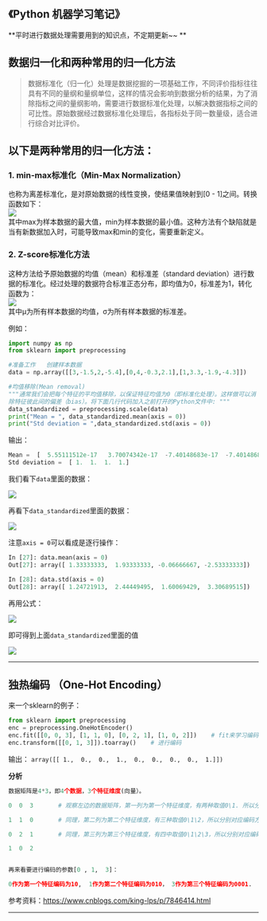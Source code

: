 ## 《Python 机器学习笔记》

 **平时进行数据处理需要用到的知识点，不定期更新~~  **



## 数据归一化和两种常用的归一化方法
>数据标准化（归一化）处理是数据挖掘的一项基础工作，不同评价指标往往具有不同的量纲和量纲单位，这样的情况会影响到数据分析的结果，为了消除指标之间的量纲影响，需要进行数据标准化处理，以解决数据指标之间的可比性。原始数据经过数据标准化处理后，各指标处于同一数量级，适合进行综合对比评价。

## 以下是两种常用的归一化方法：

### 1. min-max标准化（Min-Max Normalization）
也称为离差标准化，是对原始数据的线性变换，使结果值映射到[0 - 1]之间。转换函数如下：    
![](https://images2018.cnblogs.com/blog/1245030/201804/1245030-20180407173218907-764347492.png)    
其中max为样本数据的最大值，min为样本数据的最小值。这种方法有个缺陷就是当有新数据加入时，可能导致max和min的变化，需要重新定义。

### 2. Z-score标准化方法
这种方法给予原始数据的均值（mean）和标准差（standard deviation）进行数据的标准化。经过处理的数据符合标准正态分布，即均值为0，标准差为1，转化函数为：  
![](https://images2018.cnblogs.com/blog/1245030/201804/1245030-20180407173314621-418210820.png)  
其中μ为所有样本数据的均值，σ为所有样本数据的标准差。

例如：
```python
import numpy as np
from sklearn import preprocessing

#准备工作   创建样本数据
data = np.array([[3,-1.5,2,-5.4],[0,4,-0.3,2.1],[1,3.3,-1.9,-4.3]])

#均值移除(Mean removal)
"""通常我们会把每个特征的平均值移除，以保证特征均值为0（即标准化处理）。这样做可以消
除特征彼此间的偏差（bias）。将下面几行代码加入之前打开的Python文件中: """
data_standardized = preprocessing.scale(data)
print("Mean = ", data_standardized.mean(axis = 0))
print("Std deviation = ",data_standardized.std(axis = 0))
```

输出：
```python
Mean =  [  5.55111512e-17   3.70074342e-17  -7.40148683e-17  -7.40148683e-17]
Std deviation =  [ 1.  1.  1.  1.]

```
我们看下```data```里面的数据：

![](https://images2018.cnblogs.com/blog/1245030/201804/1245030-20180407173654128-998701326.png)

再看下```data_standardized```里面的数据：

![](https://images2018.cnblogs.com/blog/1245030/201804/1245030-20180407173800559-907844045.png)

注意```axis = 0```可以看成是逐行操作：
```python
In [27]: data.mean(axis = 0)
Out[27]: array([ 1.33333333,  1.93333333, -0.06666667, -2.53333333])

In [28]: data.std(axis = 0)
Out[28]: array([ 1.24721913,  2.44449495,  1.60069429,  3.30689515])
```
再用公式：

![](https://images2018.cnblogs.com/blog/1245030/201804/1245030-20180407173314621-418210820.png)

即可得到上面```data_standardized```里面的值

![](https://images2018.cnblogs.com/blog/1245030/201804/1245030-20180407174647420-461977694.png)

---
## 独热编码 （One-Hot Encoding）

来一个sklearn的例子：

```Python
from sklearn import preprocessing
enc = preprocessing.OneHotEncoder()
enc.fit([[0, 0, 3], [1, 1, 0], [0, 2, 1], [1, 0, 2]])    # fit来学习编码
enc.transform([[0, 1, 3]]).toarray()    # 进行编码
```
输出：
```array([[ 1.,  0.,  0.,  1.,  0.,  0.,  0.,  0.,  1.]])```

__分析__

```Python
数据矩阵是4*3，即4个数据，3个特征维度(向量）。

0  0  3       # 观察左边的数据矩阵，第一列为第一个特征维度，有两种取值0\1. 所以分别对应编码方式为10 、01（即0对应10,1对应01）

1  1  0       # 同理，第二列为第二个特征维度，有三种取值0\1\2，所以分别对应编码方式为100、010、001

0  2  1       # 同理，第三列为第三个特征维度，有四中取值0\1\2\3，所以分别对应编码方式为1000、0100、0010、0001

1  0  2


再来看要进行编码的参数[0 , 1,  3]：

0作为第一个特征编码为10,  1作为第二个特征编码为010， 3作为第三个特征编码为0001.  故此编码结果为 1 0 0 1 0 0 0 0 1

```
参考资料：https://www.cnblogs.com/king-lps/p/7846414.html

---

